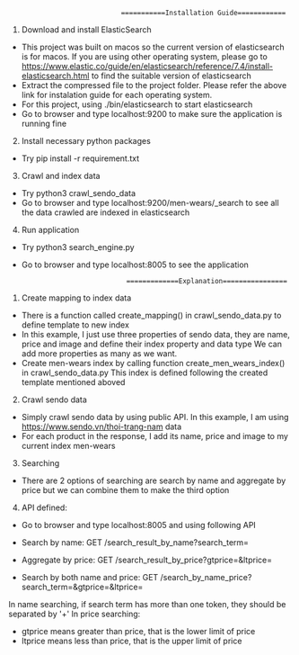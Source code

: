                                 ===========Installation Guide============
1. Download and install ElasticSearch
- This project was built on macos so the current version of elasticsearch is for macos.
If you are using other operating system, please go to https://www.elastic.co/guide/en/elasticsearch/reference/7.4/install-elasticsearch.html
to find the suitable version of elasticsearch
- Extract the compressed file to the project folder. Please refer the above link for instalation guide for each operating system.
- For this project, using ./bin/elasticsearch to start elasticsearch
- Go to browser and type localhost:9200 to make sure the application is running fine

2. Install necessary python packages
- Try pip install -r requirement.txt

3. Crawl and index data
- Try python3 crawl_sendo_data
- Go to browser and type localhost:9200/men-wears/_search to see all the data crawled are indexed in elasticsearch

4. Run application
- Try python3 search_engine.py
- Go to browser and type localhost:8005 to see the application





                                =============Explanation================
1. Create mapping to index data
- There is a function called create_mapping() in crawl_sendo_data.py to define template to new index
- In this example, I just use three properties of sendo data, they are name, price and image and define their index property and data type
We can add more properties as many as we want.
- Create men-wears index by calling function create_men_wears_index() in crawl_sendo_data.py
This index is defined following the created template mentioned aboved

2. Crawl sendo data
- Simply crawl sendo data by using public API. In this example, I am using https://www.sendo.vn/thoi-trang-nam data
- For each product in the response, I add its name, price and image to my current index men-wears

3. Searching
- There are 2 options of searching are search by name and aggregate by price but we can combine them to make the third option


4. API defined:
- Go to browser and type localhost:8005 and using following API

- Search by name:
GET /search_result_by_name?search_term=

- Aggregate by price:
GET /search_result_by_price?gtprice=&ltprice=

- Search by both name and price:
GET /search_by_name_price?search_term=&gtprice=&ltprice=

In name searching, if search term has more than one token, they should be separated by '+'
In price searching:
- gtprice means greater than price, that is the lower limit of price
- ltprice means less than price, that is the upper limit of price
